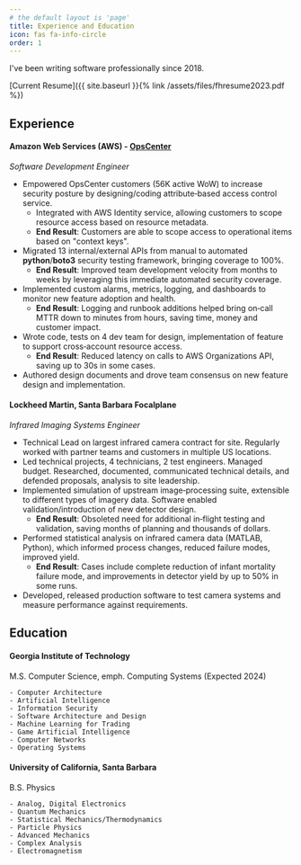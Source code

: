 ```yaml
---
# the default layout is 'page'
title: Experience and Education
icon: fas fa-info-circle
order: 1
---
```


I've been writing software professionally since 2018.

[Current Resume]({{ site.baseurl }}{% link /assets/files/fhresume2023.pdf %})

## Experience
#### Amazon Web Services (AWS) - [OpsCenter](https://docs.aws.amazon.com/systems-manager/latest/userguide/OpsCenter.html)
*Software Development Engineer*
    
- Empowered OpsCenter customers (56K active WoW) to increase security posture by designing/coding attribute‑based access control service.
    - Integrated with AWS Identity service, allowing customers to scope resource access based on resource metadata.
    - __End Result__: Customers are able to scope access to operational items based on "context keys".
- Migrated 13 internal/external APIs from manual to automated __python__/__boto3__ security testing framework, bringing coverage to 100%.
    - __End Result__: Improved team development velocity from months to weeks by leveraging this immediate automated security coverage.
- Implemented custom alarms, metrics, logging, and dashboards to monitor new feature adoption and health. 
    - __End Result__: Logging and runbook additions helped bring on‑call MTTR down to minutes from hours, saving time, money and customer impact.
- Wrote code, tests on 4 dev team for design, implementation of feature to support cross‑account resource access.
    - __End Result__: Reduced latency on calls to AWS Organizations API, saving up to 30s in some cases.
- Authored design documents and drove team consensus on new feature design and implementation.



#### Lockheed Martin, Santa Barbara Focalplane
*Infrared Imaging Systems Engineer*

- Technical Lead on largest infrared camera contract for site. Regularly worked with partner teams and customers in multiple US locations.
- Led technical projects, 4 technicians, 2 test engineers. Managed budget. Researched, documented, communicated technical details, and defended proposals, analysis to site leadership.
- Implemented simulation of upstream image‑processing suite, extensible to different types of imagery data. Software enabled validation/introduction of new detector design.
    - __End Result__: Obsoleted need for additional in‑flight testing and validation, saving months of planning and thousands of dollars.
- Performed statistical analysis on infrared camera data (MATLAB, Python), which informed process changes, reduced failure modes, improved yield.
    - __End Result__: Cases include complete reduction of infant mortality failure mode, and improvements in detector yield by up to 50% in some runs.
- Developed, released production software to test camera systems and measure performance against requirements.


## Education
#### Georgia Institute of Technology
M.S. Computer Science, emph. Computing Systems (Expected 2024)
    
    - Computer Architecture
    - Artificial Intelligence
    - Information Security
    - Software Architecture and Design
    - Machine Learning for Trading
    - Game Artificial Intelligence
    - Computer Networks
    - Operating Systems

#### University of California, Santa Barbara
B.S. Physics
    
    - Analog, Digital Electronics
    - Quantum Mechanics
    - Statistical Mechanics/Thermodynamics
    - Particle Physics
    - Advanced Mechanics
    - Complex Analysis
    - Electromagnetism
